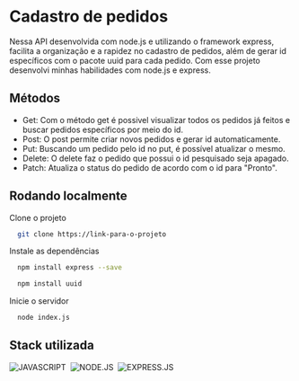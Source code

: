 
# Cadastro de pedidos

Nessa API desenvolvida com node.js e utilizando o framework express, facilita a organização e a rapidez no cadastro de pedidos, além de gerar id específicos com o pacote uuid para cada pedido. Com esse projeto desenvolvi minhas habilidades com node.js e express.


## Métodos

- Get: Com o método get é possivel visualizar todos os pedidos já feitos e buscar pedidos específicos por meio do id.
- Post: O post permite criar novos pedidos e gerar id automaticamente.
- Put: Buscando um pedido pelo id no put, é possível atualizar o mesmo.
- Delete: O delete faz o pedido que possui o id pesquisado seja apagado.
- Patch: Atualiza o status do pedido de acordo com o id para "Pronto".


## Rodando localmente

Clone o projeto

```bash
  git clone https://link-para-o-projeto
```

Instale as dependências

```bash
  npm install express --save
```
```bash
  npm install uuid
```

Inicie o servidor

```bash
  node index.js
```


## Stack utilizada

![JAVASCRIPT](https://img.shields.io/badge/JavaScript-F7DF1E?style=for-the-badge&logo=javascript&logoColor=black)&nbsp;
![NODE.JS](https://img.shields.io/badge/Node.js-43853D?style=for-the-badge&logo=node.js&logoColor=white)&nbsp;
![EXPRESS.JS](https://img.shields.io/badge/Express.js-404D59?style=for-the-badge)&nbsp;

